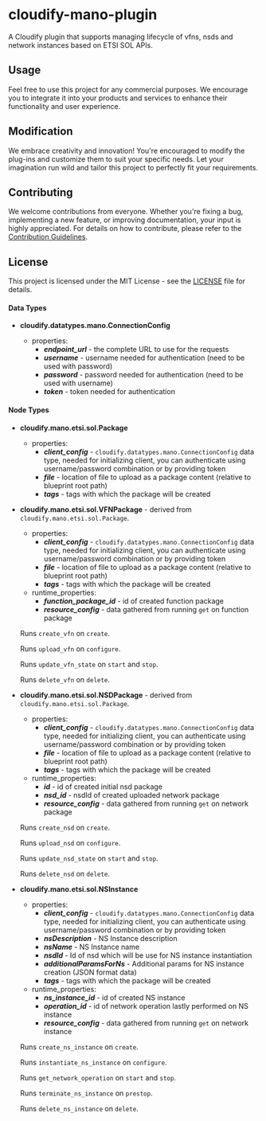 # cloudify-mano-plugin

A Cloudify plugin that supports managing lifecycle of vfns, nsds and network instances
based on ETSI SOL APIs.

## Usage

Feel free to use this project for any commercial purposes. We encourage you to integrate it into your products and services to enhance their functionality and user experience.

## Modification

We embrace creativity and innovation! You're encouraged to modify the plug-ins and customize them to suit your specific needs. Let your imagination run wild and tailor this project to perfectly fit your requirements.

## Contributing

We welcome contributions from everyone. Whether you're fixing a bug, implementing a new feature, or improving documentation, your input is highly appreciated. For details on how to contribute, please refer to the [Contribution Guidelines](CONTRIBUTING.md).

## License

This project is licensed under the MIT License - see the [LICENSE](LICENSE) file for details.

#### Data Types
* **cloudify.datatypes.mano.ConnectionConfig**

    * properties:
        * ***endpoint_url*** - the complete URL to use for the requests
        * ***username*** -  username needed for authentication (need to be used with password)
        * ***password*** - password needed for authentication (need to be used with username)
        * ***token*** - token needed for authentication

#### Node Types

* **cloudify.mano.etsi.sol.Package**

    * properties:
        * ***client_config*** - `cloudify.datatypes.mano.ConnectionConfig` data type, needed for initializing client,
      you can authenticate using username/password combination
      or by providing token
        * ***file*** - location of file to upload as a package content
          (relative to blueprint root path)
        * ***tags*** - tags with which the package will be created


* **cloudify.mano.etsi.sol.VFNPackage** - derived from `cloudify.mano.etsi.sol.Package`.

    * properties:
        * ***client_config*** - `cloudify.datatypes.mano.ConnectionConfig` data type, needed for initializing client,
      you can authenticate using username/password combination
      or by providing token
        * ***file*** - location of file to upload as a package content
          (relative to blueprint root path)
        * ***tags*** - tags with which the package will be created
    * runtime_properties:
        * ***function_package_id*** - id of created function package
        * ***resource_config*** - data gathered from running `get` on function package

    Runs `create_vfn` on `create`.

    Runs `upload_vfn`  on `configure`.

    Runs `update_vfn_state` on `start` and `stop`.

    Runs `delete_vfn` on `delete`.


* **cloudify.mano.etsi.sol.NSDPackage** - derived from `cloudify.mano.etsi.sol.Package`.

    * properties:
        * ***client_config*** - `cloudify.datatypes.mano.ConnectionConfig` data type, needed for initializing client,
      you can authenticate using username/password combination
      or by providing token
        * ***file*** - location of file to upload as a package content
          (relative to blueprint root path)
        * ***tags*** - tags with which the package will be created
    * runtime_properties:
        * ***id*** - id of created initial nsd package
        * ***nsd_id*** - nsdId of created uploaded network package
        * ***resource_config*** - data gathered from running `get` on network package

    Runs `create_nsd` on `create`.

    Runs `upload_nsd` on `configure`.

    Runs `update_nsd_state` on `start` and `stop`.

    Runs `delete_nsd` on `delete`.

* **cloudify.mano.etsi.sol.NSInstance**

    * properties:
        * ***client_config*** - `cloudify.datatypes.mano.ConnectionConfig` data type, needed for initializing client,
      you can authenticate using username/password combination
      or by providing token
        * ***nsDescription*** - NS Instance description
        * ***nsName*** - NS Instance name
        * ***nsdId*** - Id of nsd which will be use for NS instance instantiation
        * ***additionalParamsForNs*** - Additional params for NS instance creation (JSON format data)
        * ***tags*** - tags with which the package will be created
    * runtime_properties:
        * ***ns_instance_id*** - id of created NS instance
        * ***operation_id*** - id of network operation lastly performed on NS instance
        * ***resource_config*** - data gathered from running `get` on network instance

    Runs `create_ns_instance` on `create`.

    Runs `instantiate_ns_instance` on `configure`.

    Runs `get_network_operation` on `start` and `stop`.

    Runs `terminate_ns_instance` on `prestop`.

    Runs `delete_ns_instance` on `delete`.